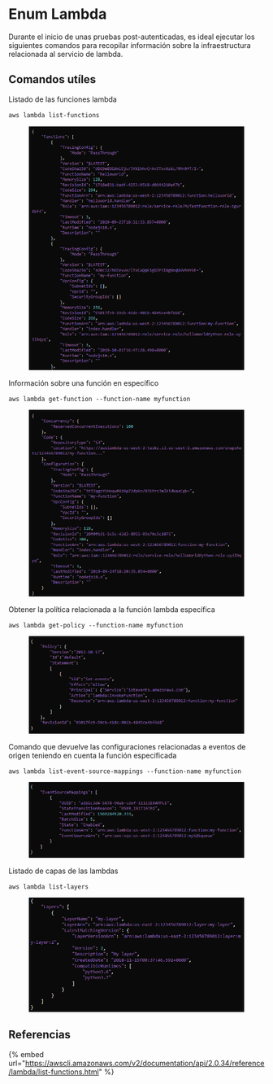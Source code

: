 # Enum Lambda

Durante el inicio de unas pruebas post-autenticadas, es ideal ejecutar los siguientes comandos para recopilar información sobre la infraestructura relacionada al servicio de lambda.

## Comandos utíles

Listado de las funciones lambda

```bash
aws lambda list-functions
```

<figure><img src="../../.gitbook/assets/image (21).png" alt=""><figcaption></figcaption></figure>



Información sobre una función en específico

```
aws lambda get-function --function-name myfunction
```

<figure><img src="../../.gitbook/assets/image (9) (3).png" alt=""><figcaption></figcaption></figure>



Obtener la política relacionada a la función lambda específica

```
aws lambda get-policy --function-name myfunction
```

<figure><img src="../../.gitbook/assets/image (19) (1) (3).png" alt=""><figcaption></figcaption></figure>



Comando que devuelve las configuraciones relacionadas a eventos de origen teniendo en cuenta la función especificada

```
aws lambda list-event-source-mappings --function-name myfunction
```

<figure><img src="../../.gitbook/assets/image (45).png" alt=""><figcaption></figcaption></figure>



Listado de capas de las lambdas

```
aws lambda list-layers
```

<figure><img src="../../.gitbook/assets/image (6) (1).png" alt=""><figcaption></figcaption></figure>



## Referencias

{% embed url="https://awscli.amazonaws.com/v2/documentation/api/2.0.34/reference/lambda/list-functions.html" %}

